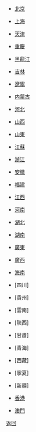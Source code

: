 - [北京](Beijing.md)
- [上海](Shanghai.md)
- [天津](Tianjin.md)
- [重慶](Chongqing.md)
- [黑龍江](HLJ.md)
- [吉林](JL.md)
- [遼寧](LN.md)
- [内蒙古](NMG.md)
- [河北](HB.md)
- [山西](SX1.md)
- [山東](SD.md)
- [江蘇](JS.md)
- [浙江](ZJ.md)
- [安徽](AH.md)
- [福建](FJ.md)
- [江西](JX.md)
- [河南](Hehan.md)
- [湖北](HB.md)
- [湖南](HN1.md)
- [廣東](GD.md)
- [廣西](GX.md)
- [海南](Hainan.md)
- [四川]
- [貴州]
- [雲南]
- [陝西]
- [甘肅]
- [青海]
- [西藏]
- [寧夏]
- [新疆]

- [香港](Hongkong.md)
- [澳門]()

[返回](China.md)
